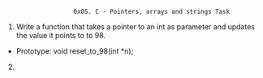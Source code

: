                       0x05. C - Pointers, arrays and strings Task

1. Write a function that takes a pointer to an int as parameter and updates the value it points to to 98.

* Prototype: void reset_to_98(int *n);

2. 
